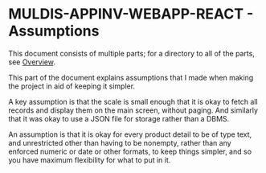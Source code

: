 # MULDIS-APPINV-WEBAPP-REACT - Assumptions

This document consists of multiple parts; for a directory to all of the
parts, see [Overview](../README.md).

This part of the document explains assumptions that I made when
making the project in aid of keeping it simpler.

A key assumption is that the scale is small enough that it is okay to fetch
all records and display them on the main screen, without paging.  And
similarly that it was okay to use a JSON file for storage rather than a
DBMS.

An assumption is that it is okay for every product detail to be of type
text, and unrestricted other than having to be nonempty, rather than any
enforced numeric or date or other formats, to keep things simpler, and
so you have maximum flexibility for what to put in it.

